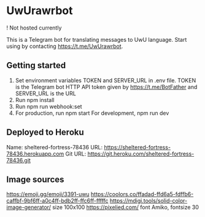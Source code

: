 # UwUrawrbot
! Not hosted currently

This is a Telegram bot for translating messages to UwU language.
Start using by contacting https://t.me/UwUrawrbot.

## Getting started

1. Set environment variables TOKEN and SERVER_URL in .env file.
   TOKEN is the Telegram bot HTTP API token given by https://t.me/BotFather
   and SERVER_URL is the URL
2. Run npm install
3. Run npm run webhook:set
4. For production, run npm start
   For development, npm run dev

## Deployed to Heroku

Name: sheltered-fortress-78436
URL: https://sheltered-fortress-78436.herokuapp.com
Git URL: https://git.heroku.com/sheltered-fortress-78436.git

## Image sources

https://emoji.gg/emoji/3391-uwu
https://coolors.co/ffadad-ffd6a5-fdffb6-caffbf-9bf6ff-a0c4ff-bdb2ff-ffc6ff-fffffc
https://mdigi.tools/solid-color-image-generator/ size 100x100
https://pixelied.com/ font Amiko, fontsize 30
